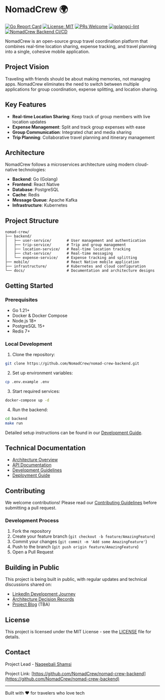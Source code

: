 # NomadCrew 🌍

[![Go Report Card](https://goreportcard.com/badge/github.com/NomadCrew/nomad-crew-backend)](https://goreportcard.com/report/github.com/NomadCrew/nomad-crew-backend)
[![License: MIT](https://img.shields.io/badge/License-MIT-yellow.svg)](https://opensource.org/licenses/MIT)
[![PRs Welcome](https://img.shields.io/badge/PRs-welcome-brightgreen.svg)](http://makeapullrequest.com)
[![golangci-lint](https://github.com/NomadCrew/nomad-crew-backend/actions/workflows/golang-cilint.yml/badge.svg)](https://github.com/NomadCrew/nomad-crew-backend/actions/workflows/golang-cilint.yml)
[![NomadCrew Backend CI/CD](https://github.com/NomadCrew/nomad-crew-backend/actions/workflows/main.yml/badge.svg)](https://github.com/NomadCrew/nomad-crew-backend/actions/workflows/main.yml)

NomadCrew is an open-source group travel coordination platform that combines real-time location sharing, expense tracking, and travel planning into a single, cohesive mobile application.

## Project Vision
Traveling with friends should be about making memories, not managing apps. NomadCrew eliminates the need to switch between multiple applications for group coordination, expense splitting, and location sharing.

## Key Features
- **Real-time Location Sharing**: Keep track of group members with live location updates
- **Expense Management**: Split and track group expenses with ease
- **Group Communication**: Integrated chat and media sharing
- **Trip Planning**: Collaborative travel planning and itinerary management

## Architecture
NomadCrew follows a microservices architecture using modern cloud-native technologies:

- **Backend**: Go (Golang)
- **Frontend**: React Native
- **Database**: PostgreSQL
- **Cache**: Redis
- **Message Queue**: Apache Kafka
- **Infrastructure**: Kubernetes

## Project Structure
```
nomad-crew/
├── backend/
│   ├── user-service/       # User management and authentication
│   ├── trip-service/       # Trip and group management
│   ├── location-service/   # Real-time location tracking
│   ├── chat-service/       # Real-time messaging
│   └── expense-service/    # Expense tracking and splitting
├── mobile/                 # React Native mobile application
├── infrastructure/         # Kubernetes and cloud configuration
└── docs/                   # Documentation and architecture designs
```

## Getting Started

### Prerequisites
- Go 1.21+
- Docker & Docker Compose
- Node.js 18+
- PostgreSQL 15+
- Redis 7+

### Local Development
1. Clone the repository:
```bash
git clone https://github.com/NomadCrew/nomad-crew-backend.git
```

2. Set up environment variables:
```bash
cp .env.example .env
```

3. Start required services:
```bash
docker-compose up -d
```

4. Run the backend:
```bash
cd backend
make run
```

Detailed setup instructions can be found in our [Development Guide](docs/development.md).

## Technical Documentation
- [Architecture Overview](docs/architecture.md)
- [API Documentation](docs/api.md)
- [Development Guidelines](docs/development.md)
- [Deployment Guide](docs/deployment.md)

## Contributing
We welcome contributions! Please read our [Contributing Guidelines](CONTRIBUTING.md) before submitting a pull request.

### Development Process
1. Fork the repository
2. Create your feature branch (`git checkout -b feature/AmazingFeature`)
3. Commit your changes (`git commit -m 'Add some AmazingFeature'`)
4. Push to the branch (`git push origin feature/AmazingFeature`)
5. Open a Pull Request

## Building in Public
This project is being built in public, with regular updates and technical discussions shared on:
- [LinkedIn Development Journey](https://linkedin.com/in/naqeebali-shamsi)
- [Architecture Decision Records](docs/adr)
- [Project Blog](https://dev.to/yourusername) (TBA)

## License
This project is licensed under the MIT License - see the [LICENSE](LICENSE) file for details.

## Contact
Project Lead - [Naqeebali Shamsi](https://linkedin.com/in/naqeebali-shamsi)

Project Link: [https://github.com/NomadCrew/nomad-crew-backend](https://github.com/NomadCrew/nomad-crew-backend)

---

Built with ❤️ for travelers who love tech
